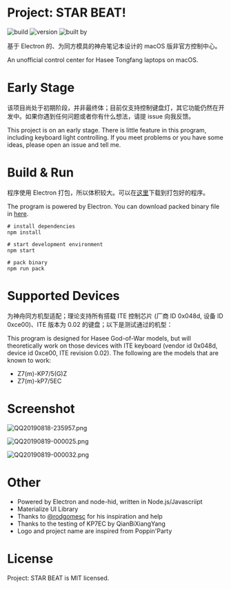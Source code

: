 # Project: STAR BEAT!

![build](https://img.shields.io/badge/build-passing-brightgreen.svg) ![version](https://img.shields.io/badge/version-1.0.2-9cf.svg) ![built by](https://img.shields.io/badge/built_by-Yume_Maruyama-ff69b4.svg)

基于 Electron 的、为同方模具的神舟笔记本设计的 macOS 版非官方控制中心。

An unofficial control center for Hasee Tongfang laptops on macOS.

# Early Stage

该项目尚处于初期阶段，并非最终体；目前仅支持控制键盘灯，其它功能仍然在开发中。如果你遇到任何问题或者你有什么想法，请提 issue 向我反馈。

This project is on an early stage. There is little feature in this program, including keyboard light controlling. If you meet problems or you have some ideas, please open an issue and tell me.

# Build & Run

程序使用 Electron 打包，所以体积较大。可以在[这里](https://github.com/kirainmoe/STARBEAT/releases)下载到打包好的程序。

The program is powered by Electron. You can download packed binary file in [here](https://github.com/kirainmoe/STARBEAT/releases).

```shell
# install dependencies
npm install

# start development environment
npm start

# pack binary
npm run pack
```

# Supported Devices

为神舟同方机型适配；理论支持所有搭载 ITE 控制芯片 (厂商 ID 0x048d, 设备 ID 0xce00)、ITE 版本为 0.02 的键盘；以下是测试通过的机型：

This program is designed for Hasee God-of-War models, but will theoretically work on those devices with ITE keyboard (vendor id 0x048d, device id 0xce00, ITE revision 0.02). The following are the models that are known to work:

- Z7(m)-KP7/5(G)Z
- Z7(m)-kP7/5EC


# Screenshot

![QQ20190818-235957.png](https://i.loli.net/2019/08/19/buNLSTZCQHep9Dt.png)

![QQ20190819-000025.png](https://i.loli.net/2019/08/19/MKs26o4nXgIFraz.png)

![QQ20190819-000032.png](https://i.loli.net/2019/08/19/tQhoXk6Zxy43RIM.png)

# Other

- Powered by Electron and node-hid, written in Node.js/Javascriipt
- Materialize UI Library
- Thanks to [@rodgomesc](https://github.com/rodgomesc) for his inspiration and help
- Thanks to the testing of KP7EC by QianBiXiangYang
- Logo and project name are inspired from Poppin'Party

# License

Project: STAR BEAT is MIT licensed.